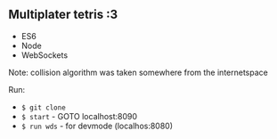 ## Multiplater tetris :3

*  ES6
*  Node
*  WebSockets

Note: collision algorithm was taken somewhere from the internetspace

Run:

*  `$ git clone`
*  `$ start` - GOTO localhost:8090
*  `$ run wds` - for devmode (localhos:8080)
